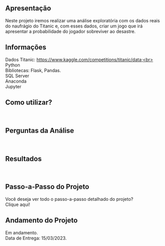 ## Apresentação
Neste projeto iremos realizar uma análise exploratória com os dados reais do naufrágio do Titanic e, com esses dados, criar um jogo que irá apresentar a probabilidade do jogador sobreviver ao desastre.<br>

## Informações
Dados Titanic: https://www.kaggle.com/competitions/titanic/data;<br>
Python<br>
Bibliotecas: Flask, Pandas.<br>
SQL Server<br>
Anaconda<br>
Jupyter<br>

## Como utilizar?
<br>


## Perguntas da Análise
<br>


## Resultados
<br>


## Passo-a-Passo do Projeto
Você deseja ver todo o passo-a-passo detalhado do projeto?<br>
Clique aqui!<br>

## Andamento do Projeto
Em andamento.<br>
Data de Entrega: 15/03/2023.<br>
